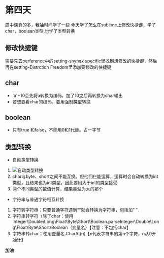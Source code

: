 # 第四天
周中课真的多，我抽时间学了一些
今天学了怎么在sublime上修改快捷键，学了char，boolean类型,也学了类型转换
## 修改快捷键
需要先去perference中的setting-snynax specific里找到想修改的快捷键，然后再在setting-Distrction Freedom里添加要修改的快捷键
## char
- 'a'+10会先将a转换为编码，加了10之后再转换为char输出
- 若想要看char的编码，要用强制类型转换
## boolean
- 只有true 和false，不能用0和1代替。占一字节
## 类型转换
- 自动类型转换
1. ![自动类型转换](D:\aaaJAVA\javacode\learning\4\自动类型转换.jpg)
2. char与byte、short之间不能互换。但他们仨能运算，运算时会自动转换为int类型，且结果也为int类型，因此要用大于int的类型接受
3. 两个不同类型的数值计算，结果类型为大的那个
- 字符串与普通字符相互转换
1. 字符转字符串：只要普通字符遇到“”就会转换为字符串，包括加" ".
2. 字符串转字符（除了char：使用Integer\Double\Long\Float\Byte\Short\Boolean.parseInteger\Double\Long\Float\Byte\Short\Boolean（变量名）【注意：不包括char】
3. 字符串转char；使用变量名.CharAt(n)【n代表字符串的第n个字符，n从0开始计】

**加油**